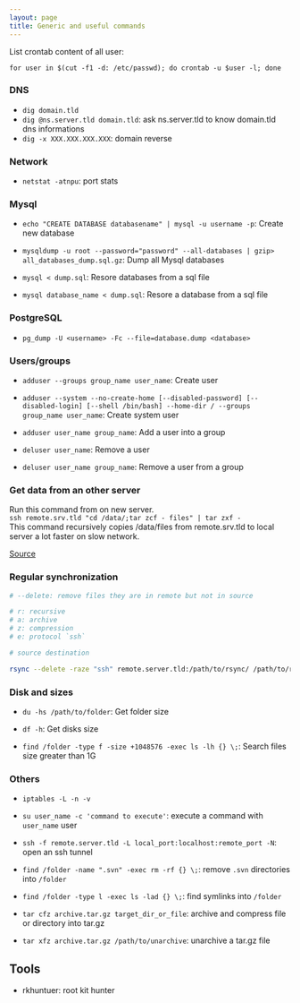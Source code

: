 ```yaml
---
layout: page
title: Generic and useful commands
---
```


List crontab content of all user:

`for user in $(cut -f1 -d: /etc/passwd); do crontab -u $user -l; done`

### DNS

- `dig domain.tld`
- `dig @ns.server.tld domain.tld`: ask ns.server.tld to know domain.tld dns informations
- `dig -x XXX.XXX.XXX.XXX`: domain reverse

### Network

- `netstat -atnpu`: port stats

### Mysql

- `echo "CREATE DATABASE databasename" | mysql -u username -p`: Create new database

- `mysqldump -u root --password="password" --all-databases | gzip> all_databases_dump.sql.gz`: Dump all Mysql databases
- `mysql < dump.sql`: Resore databases from a sql file
- `mysql database_name < dump.sql`: Resore a database from a sql file


### PostgreSQL

- `pg_dump -U <username> -Fc --file=database.dump <database>`


### Users/groups

- `adduser --groups group_name user_name`: Create user
- `adduser --system --no-create-home [--disabled-password] [--disabled-login] [--shell /bin/bash] --home-dir / --groups group_name user_name`: Create system user
- `adduser user_name group_name`: Add a user into a group

- `deluser user_name`: Remove a user
- `deluser user_name group_name`: Remove a user from a group

### Get data from an other server

Run this command from on new server.  
`ssh remote.srv.tld "cd /data/;tar zcf - files" | tar zxf -`  
This command recursively copies /data/files from remote.srv.tld to local server a lot faster on slow network.

[Source](http://www.tonido.com/blog/index.php/2009/04/09/network-file-transfer-with-on-the-fly-compression/)

### Regular synchronization

```bash
# --delete: remove files they are in remote but not in source

# r: recursive
# a: archive
# z: compression
# e: protocol `ssh`

# source destination

rsync --delete -raze "ssh" remote.server.tld:/path/to/rsync/ /path/to/rsync/
```

### Disk and sizes

- `du -hs /path/to/folder`: Get folder size
- `df -h`: Get disks size

- `find /folder -type f -size +1048576 -exec ls -lh {} \;`: Search files size greater than 1G

### Others

- `iptables -L -n -v`

- `su user_name -c 'command to execute'`: execute a command with `user_name` user
- `ssh -f remote.server.tld -L local_port:localhost:remote_port -N`: open an ssh tunnel

- `find /folder -name ".svn" -exec rm -rf {} \;`: remove `.svn` directories into `/folder`
- `find /folder -type l -exec ls -lad {} \;`: find symlinks into `/folder`

- `tar cfz archive.tar.gz target_dir_or_file`: archive and compress file or directory into tar.gz
- `tar xfz archive.tar.gz /path/to/unarchive`: unarchive a tar.gz file


## Tools

- rkhuntuer: root kit hunter
